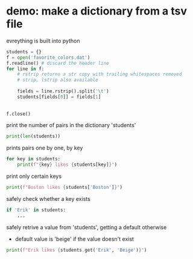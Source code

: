 # demo: make a dictionary from a tsv file
evreything is built into python

```python
students = {}
f = open('favorite_colors.dat')
f.readline() # discard the header line
for line in f:
	# rstrip returns a str copy with trailing whitespaces removed
	# strip, lstrip also available
	
	fields = line.rstrip().split('\t')
	students[fields[0]] = fields[1]
	
	
f.close()
```

print the number of pairs in the dictionary 'students'
```python
print(len(students))
```

prints pairs one by one, by key
```python
for key in students:
	print(f"{key} likes {students[key]}")
```

print only certain keys
```python
print(f"Boston likes {students['Boston']}")
```

safely check whether a key exists
```python
if 'Erik' in students:
	...
```
safely retrive a value from 'students', getting a default otherwise
- default value is 'beige' if the value doesn't exist
```python
print(f"Erik likes {students.get('Erik', 'Beige')}")
```